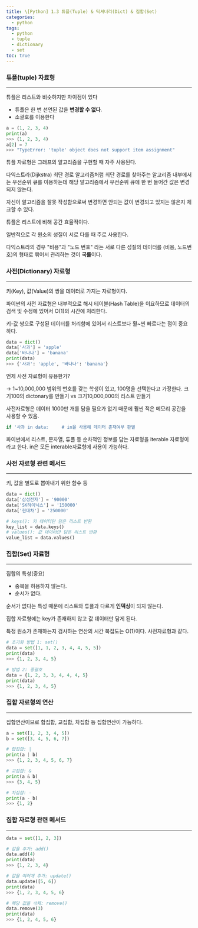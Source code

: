 ```yaml
---
title: \[Python] 1.3 튜플(Tuple) & 딕셔너리(Dict) & 집합(Set)
categories: 
  - python
tags: 
  - python
  - tuple
  - dictionary
  - set
toc: true
---
```


### 튜플(tuple) 자료형

---

튜플은 리스트와 비슷하지만 차이점이 있다

- 튜플은 한 번 선언된 값을 **변경할 수 없다**.
- 소괄호를 이용한다

```python
a = (1, 2, 3, 4)
print(a)
>>> (1, 2, 3, 4)
a[2] = 7
>>> "TypeError: 'tuple' object does not support item assignment"
```

튜플 자료형은 그래프의 알고리즘을 구현할 때 자주 사용된다.

다익스트라(Dijkstra) 최단 경로 알고리즘처럼 최단 경로를 찾아주는 알고리즘 내부에서는 우선순위 큐를 이용하는데 해당 알고리즘에서 우선순위 큐에 한 번 들어간 값은 변경되지 않는다.

자신이 알고리즘을 잘못 작성함으로써 변경하면 안되는 값이 변경되고 있지는 않은지 체크할 수 있다.

튜플은 리스트에 비해 공간 효율적이다.

일반적으로 각 원소의 성질이 서로 다를 때 주로 사용한다.

다익스트라의 경우 "비용"과 "노드 번호" 라는 서로 다른 성질의 데이터를 (비용, 노드번호)의 형태로 묶어서 관리하는 것이 **국룰**이다.

### 사전(Dictionary) 자료형

---

키(Key), 값(Value)의 쌍을 데이터로 가지는 자료형이다.

파이썬의 사전 자료형은 내부적으로 해시 테이블(Hash Table)을 이요하므로 데이터의 검색 및 수정에 있어서 O(1)의 시간에 처리한다.

키-값 쌍으로 구성된 데이터를 처리함에 있어서 리스트보다 훨~씬 빠르다는 점이 중요하다.

```python
data = dict()
data['사과'] = 'apple'
data['바나나'] = 'banana'
print(data)
>>> {'사과': 'apple', '바나나': 'banana'}
```

언제 사전 자료형이 유용한가?

→ 1~10,000,000 범위의 번호를 갖는 학생이 있고, 100명을 선택한다고 가정한다. 크기100의 dictonary를 만들기 vs 크기10,000,000의 리스트 만들기

사전자료형은 데이터 1000만 개를 담을 필요가 없기 때문에 훨씬 적은 메모리 공간을 사용할 수 있음.

```python
if '사과 in data:     # in을 사용해 데이터 존재여부 판별
```

파이썬에서 리스트, 문자열, 튜플 등 순차적인 정보를 담는 자료형을 iterable 자료형이라고 한다. in은 모든 interable자료형에 사용이 가능하다.

### 사전 자료형 관련 메서드

---

키, 값을 별도로 뽑아내기 위한 함수 등

```python
data = dict()
data['삼성전자'] = '90000'
data['SK하이닉스'] = '150000'
data['현대차'] = '250000'

# keys(): 키 데이터만 담은 리스트 반환
key_list = data.keys()
# values(): 값 데이터만 담은 리스트 반환
value_list = data.values()
```

### 집합(Set) 자료형

---

집합의 특성(중요)

- 중복을 허용하지 않는다.
- 순서가 없다.

순서가 없다는 특성 때문에 리스트와 튜플과 다르게 **인덱싱**이 되지 않는다.

집합 자료형에는 key가 존재하지 않고 값 데이터만 담게 된다.

특정 원소가 존재하는지 검사하는 연산의 시간 복잡도는 O(1)이다. 사전자료형과 같다.

```python
# 초기화 방법 1: set()
data = set([1, 1, 2, 3, 4, 4, 5, 5])
print(data)
>>> {1, 2, 3, 4, 5}

# 방법 2: 중괄호
data = {1, 2, 3, 3, 4, 4, 4, 5}
print(data)
>>> {1, 2, 3, 4, 5}
```

### 집합 자료형의 연산

---

집합연산이므로 합집합, 교집합, 차집합 등 집합연산이 가능하다.

```python
a = set([1, 2, 3, 4, 5])
b = set([3, 4, 5, 6, 7])

# 합집합: |
print(a | b)
>>> {1, 2, 3, 4, 5, 6, 7}

# 교집합: &
print(a & b)
>>> {3, 4, 5}

# 차집합: -
print(a - b)
>>> {1, 2}
```

### 집합 자료형 관련 메서드

---

```python
data = set([1, 2, 3])

# 값을 추가: add()
data.add(4)
print(data)
>>> {1, 2, 3, 4}

# 값을 여러개 추가: update()
data.update([5, 6])
print(data)
>>> {1, 2, 3, 4, 5, 6}

# 해당 값을 삭제: remove()
data.remove(3)
print(data)
>>> {1, 2, 4, 5, 6}
```